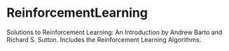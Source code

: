 # ReinforcementLearning

Solutions to Reinforcement Learning: An Introduction by Andrew Barto and Richard S. Sutton. Includes the Reinforcement Learning Algorithms.
